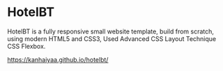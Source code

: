# HotelBT

HotelBT is a fully responsive small website template, build from scratch, using modern HTML5 and CSS3, Used Advanced CSS Layout Technique CSS Flexbox.

https://kanhaiyaa.github.io/hotelbt/
